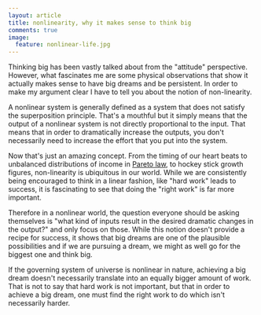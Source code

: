 ```yaml
---
layout: article
title: nonlinearity, why it makes sense to think big
comments: true
image:
  feature: nonlinear-life.jpg
---
```



Thinking big has been vastly talked about from the "attitude" perspective. However, what fascinates me are some physical observations that show it actually makes sense to have big dreams and be persistent. In order to make my argument clear I have to tell you about the notion of non-linearity.

A nonlinear system is generally defined as a system that does not satisfy the superposition principle. That's a mouthful but it simply means that the output of a nonlinear system is not directly proportional to the input. That means that in order to dramatically increase the outputs, you don't necessarily need to increase the effort that you put into the system.

Now that's just an amazing concept. From the timing of our heart beats to unbalanced distributions of income in [Pareto law](http://en.wikipedia.org/wiki/Pareto_principle), to hockey stick growth figures, non-linearity is ubiquitous in our world. While we are consistently being encouraged to think in a linear fashion, like "hard work" leads to success, it is fascinating to see that doing the "right work" is far more important.

Therefore in a nonlinear world, the question everyone should be asking themselves is "what kind of inputs result in the desired dramatic changes in the output?" and only focus on those. While this notion doesn't provide a recipe for success, it shows that big dreams are one of the plausible possibilities and if we are pursuing a dream, we might as well go for the biggest one and think big.

If the governing system of universe is nonlinear in nature, achieving a big dream doesn't necessarily translate into an equally bigger amount of work. That is not to say that hard work is not important, but that in order to achieve a big dream, one must find the right work to do which isn't necessarily harder.